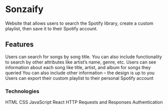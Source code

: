 # Sonzaify

Website that allows users to search the Spotify library, create a custom playlist, then save it to their Spotify account.

## Features 

Users can search for songs by song title.
You can also include functionality to search by other attributes like artist’s name, genre, etc.
Users can see information about each song like title, artist, and album for songs they queried
You can also include other information – the design is up to you
Users can export their custom playlist to their personal Spotify account
### Technologies

HTML
CSS
JavaScript
React
HTTP Requests and Responses
Authentication
